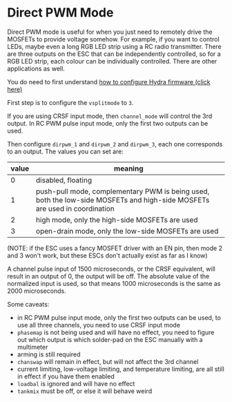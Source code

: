 # Direct PWM Mode

Direct PWM mode is useful for when you just need to remotely drive the MOSFETs to provide voltage somehow. For example, if you want to control LEDs, maybe even a long RGB LED strip using a RC radio transmitter. There are three outputs on the ESC that can be independently controlled, so for a RGB LED strip, each colour can be individually controlled. There are other applications as well.

You do need to first understand [how to configure Hydra firmware (click here)](configuration.md)

First step is to configure the `vsplitmode` to `3`.

If you are using CRSF input mode, then `channel_mode` will control the 3rd output. In RC PWM pulse input mode, only the first two outputs can be used.

Then configure `dirpwm_1` and `dirpwm_2` and `dirpwm_3`, each one corresponds to an output. The values you can set are:

| value | meaning |
|-------|---------|
| 0     | disabled, floating |
| 1     | push-pull mode, complementary PWM is being used, both the low-side MOSFETs and high-side MOSFETs are used in coordination |
| 2     | high mode, only the high-side MOSFETs are used |
| 3     | open-drain mode, only the low-side MOSFETs are used |

(NOTE: if the ESC uses a fancy MOSFET driver with an EN pin, then mode 2 and 3 won't work, but these ESCs don't actually exist as far as I know)

A channel pulse input of 1500 microseconds, or the CRSF equivalent, will result in an output of 0, the output will be off. The absolute value of the normalized input is used, so that means 1000 microseconds is the same as 2000 microseconds.

Some caveats:

 * in RC PWM pulse input mode, only the first two outputs can be used, to use all three channels, you need to use CRSF input mode
 * `phasemap` is not being used and will have no effect, you need to figure out which output is which solder-pad on the ESC manually with a multimeter
 * arming is still required
 * `chanswap` will remain in effect, but will not affect the 3rd channel
 * current limiting, low-voltage limiting, and temperature limiting, are all still in effect if you have them enabled
 * `loadbal` is ignored and will have no effect
 * `tankmix` must be off, or else it will behave weird
